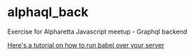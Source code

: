 # alphaql_back
Exercise for Alpharetta Javascript meetup - Graphql backend

[Here's a tutorial on how to run babel over your server](https://www.codementor.io/iykyvic/writing-your-nodejs-apps-using-es6-6dh0edw2o)
